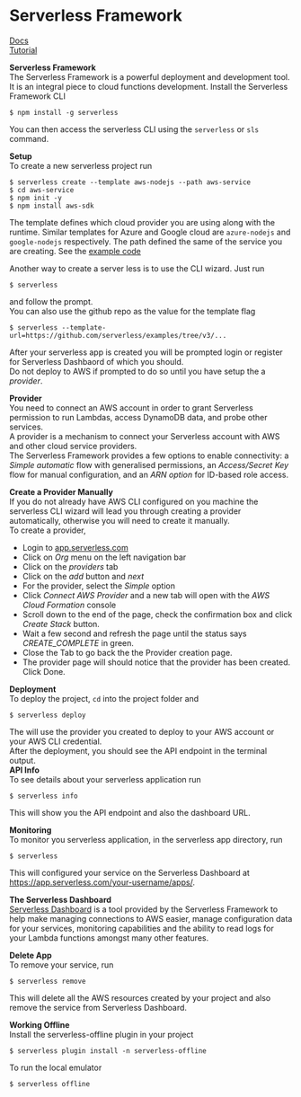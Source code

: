 # Serverless Framework
[Docs](https://www.serverless.com/framework/docs/)    
[Tutorial](https://www.serverless.com/framework/docs/tutorial)

__Serverless Framework__  
The Serverless Framework is a powerful deployment and development tool. It is an integral piece to cloud functions development.  Install the Serverless Framework CLI
```
$ npm install -g serverless
```  
You can then access the serverless CLI using the `serverless` or `sls` command.  

__Setup__  
To create a new serverless project run
```
$ serverless create --template aws-nodejs --path aws-service
$ cd aws-service
$ npm init -y
$ npm install aws-sdk
```  
The template defines which cloud provider you are using along with the runtime. Similar templates for Azure and Google cloud are `azure-nodejs` and `google-nodejs` respectively.  The path defined the same of the service you are creating.  See the [example code](https://github.com/mgstigler/Serverless)

Another way to create a server less is to use the CLI wizard. Just run
```
$ serverless
```
and follow the prompt.  
You can also use the github repo as the value for the template flag
```
$ serverless --template-url=https://github.com/serverless/examples/tree/v3/...
```  
After your serverless app is created you will be prompted login or register for Serverless Dashbaord of which you should.     
Do not deploy to AWS if prompted to do so until you have setup the a _provider_.  

__Provider__  
You need to connect an AWS account in order to grant Serverless permission to run Lambdas, access DynamoDB data, and probe other services.  
A provider is a mechanism to connect your Serverless account with AWS and other cloud service providers.  
The Serverless Framework provides a few options to enable connectivity: a _Simple automatic_ flow with generalised permissions, an _Access/Secret Key_ flow for manual configuration, and an _ARN option_ for ID-based role access.

__Create a Provider Manually__  
If you do not already have AWS CLI configured on you machine the serverless CLI wizard will lead you through creating a provider automatically, otherwise you will need to create it manually.  
To create a provider,
* Login to [app.serverless.com](https://app.serverless.com)
* Click on _Org_ menu on the left navigation bar
* Click on the _providers_ tab
* Click on the _add_ button and _next_
* For the provider, select the _Simple_ option
* Click _Connect AWS Provider_ and a new tab will open with the _AWS Cloud Formation_ console   
* Scroll down to the end of the page, check the confirmation box and click _Create Stack_ button.
* Wait a few second and refresh the page until the status says _CREATE_COMPLETE_ in green.  
* Close the Tab to go back the the Provider creation page.
* The provider page will should notice that the provider has been created. Click Done.

__Deployment__  
To deploy the project, `cd` into the project folder and
```
$ serverless deploy
```
The will use the provider you created to deploy to your AWS account or your AWS CLI credential.   
After the deployment, you should see the API endpoint in the terminal output.  
__API Info__  
To see details about your serverless application run
```
$ serverless info
```
This will show you the API endpoint and also the dashboard URL.  

__Monitoring__   
To monitor you serverless application, in the serverless app directory, run
```
$ serverless
```
This will configured your service on the Serverless Dashboard at https://app.serverless.com/your-username/apps/.  

__The Serverless Dashboard__  
[Serverless Dashboard](app.serverless.com) is a tool provided by the Serverless Framework to help make managing connections to AWS easier, manage configuration data for your services, monitoring capabilities and the ability to read logs for your Lambda functions amongst many other features.  

__Delete App__  
To remove your service, run
```
$ serverless remove
```
This will delete all the AWS resources created by your project and also remove the service from Serverless Dashboard.


__Working Offline__  
Install the serverless-offline plugin in your project  
```
$ serverless plugin install -n serverless-offline
```  
To run the local emulator
```
$ serverless offline
```

